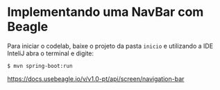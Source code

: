 # Implementando uma NavBar com Beagle

Para iniciar o codelab, baixe o projeto da pasta `inicio` e utilizando a IDE InteliJ abra o terminal e digite:

```
$ mvn spring-boot:run
```

https://docs.usebeagle.io/v/v1.0-pt/api/screen/navigation-bar
